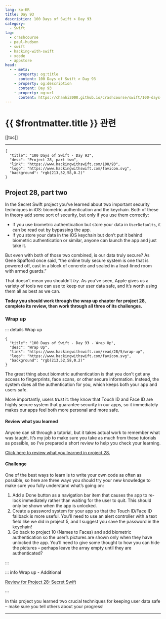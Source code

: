 ```yaml
---
lang: ko-KR
title: Day 93
description: 100 Days of Swift > Day 93
category:
  - Swift
tag: 
  - crashcourse
  - paul-hudson
  - swift
  - hacking-with-swift
  - xcode
  - appstore
head:
  - - meta:
    - property: og:title
      content: 100 Days of Swift > Day 93
    - property: og:description
      content: Day 93
    - property: og:url
      content: https://chanhi2000.github.io/crashcourse/swift/100-days-of-swift/93.html
---
```


# {{ $frontmatter.title }} 관련

[[toc]]

---

```component VPCard
{
  "title": "100 Days of Swift - Day 93",
  "desc": "Project 28, part two",
  "link": "https://www.hackingwithswift.com/100/93",
  "logo": "https://www.hackingwithswift.com/favicon.svg",
  "background": "rgb(213,52,58,0.2)"
}
```

## Project 28, part two

In the Secret Swift project you’ve learned about two important security techniques in iOS: biometric authentication and the keychain. Both of these in theory add some sort of security, but only if you use them correctly:

- If you use biometric authentication but store your data in `UserDefaults`, it can be read out by bypassing the app.
- If you store your data in the iOS keychain but don’t put it behind biometric authentication or similar, anyone can launch the app and just take it.

But even with both of those two combined, is our data truly secure? As Gene Spafford once said, “the online truly secure system is one that is powered off, cast in a block of concrete and sealed in a lead-lined room with armed guards.”

That doesn’t mean you shouldn’t _try_. As you’ve seen, Apple gives us a variety of tools we can use to keep our user data safe, and it’s worth using them all as best as we can.

__Today you should work through the wrap up chapter for project 28, complete its review, then work through all three of its challenges.__

### Wrap up

::: details Wrap up

```component VPCard
{
  "title": "100 Days of Swift - Day 93 - Wrap Up",
  "desc": "Wrap Up",
  "link": "https://www.hackingwithswift.com/read/28/5/wrap-up",
  "logo": "https://www.hackingwithswift.com/favicon.svg",
  "background": "rgb(213,52,58,0.2)"
}
```

<VidStack src="youtube/4-VfhcMSvSY" />

The great thing about biometric authentication is that you don't get any access to fingerprints, face scans, or other secure information. Instead, the system does all the authentication for you, which keeps both your app and users safe.

More importantly, users _trust_ it: they know that Touch ID and Face ID are highly secure system that guarantee security in our apps, so it immediately makes our apps feel both more personal and more safe.

#### Review what you learned

Anyone can sit through a tutorial, but it takes actual work to remember what was taught. It’s my job to make sure you take as much from these tutorials as possible, so I’ve prepared a short review to help you check your learning.

[Click here to review what you learned in project 28.][project-28-secret-swift]

#### Challenge

One of the best ways to learn is to write your own code as often as possible, so here are three ways you should try your new knowledge to make sure you fully understand what’s going on:

1. Add a Done button as a navigation bar item that causes the app to re-lock immediately rather than waiting for the user to quit. This should only be shown when the app is unlocked.
2. Create a password system for your app so that the Touch ID/Face ID fallback is more useful. You'll need to use an alert controller with a text field like we did in project 5, and I suggest you save the password in the keychain!
3. Go back to project 10 (Names to Faces) and add biometric authentication so the user’s pictures are shown only when they have unlocked the app. You’ll need to give some thought to how you can hide the pictures – perhaps leave the array empty until they are authenticated?

:::

::: info Wrap up - Additional

[Review for Project 28: Secret Swift][project-28-secret-swift]

:::

In this project you learned two crucial techniques for keeping user data safe – make sure you tell others about your progress!

---

<TagLinks />

[project-28-secret-swift]: https://www.hackingwithswift.com/review/hws/project-28-secret-swift